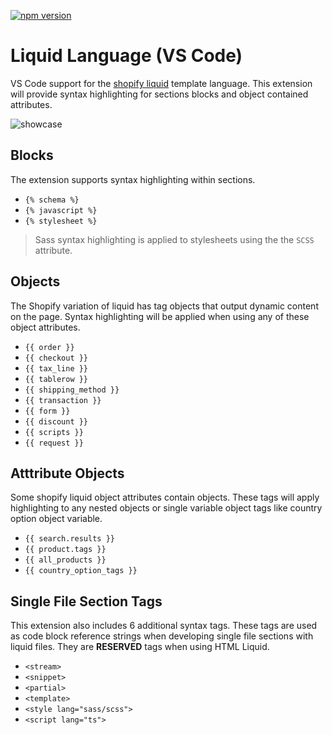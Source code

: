 [![npm version](https://img.shields.io/badge/vscode-install-blue.svg)](https://marketplace.visualstudio.com/items?itemName=sissel.shopify-liquid)

# Liquid Language (VS Code)

VS Code support for the [shopify liquid](https://shopify.github.io/liquid/) template language. This extension will provide syntax highlighting for sections blocks and object contained attributes.

![showcase](https://github.com/panoply/vscode-shopify-liquid/blob/master/images/showcase.gif?raw=true)

## Blocks
The extension supports syntax highlighting within sections.

- `{% schema %}`
- `{% javascript %}`
- `{% stylesheet %}`

> Sass syntax highlighting is applied to stylesheets using the the `SCSS` attribute.

## Objects

The Shopify variation of liquid has tag objects that output dynamic content on the page. Syntax highlighting will be applied when using any of these object attributes.

- `{{ order }}`
- `{{ checkout }}`
- `{{ tax_line }}`
- `{{ tablerow }}`
- `{{ shipping_method }}`
- `{{ transaction }}`
- `{{ form }}`
- `{{ discount }}`
- `{{ scripts }}`
- `{{ request }}`

## Atttribute Objects

Some shopify liquid object attributes contain objects. These tags will apply highlighting to any nested objects or single variable object tags like country option object variable.

- `{{ search.results }}`
- `{{ product.tags }}`
- `{{ all_products }}`
- `{{ country_option_tags }}`

## Single File Section Tags

This extension also includes 6 additional syntax tags. These tags are used as code block reference strings when developing single file sections with liquid files. They are **RESERVED** tags when using HTML Liquid.

- `<stream>`
- `<snippet>`
- `<partial>`
- `<template>`
- `<style lang="sass/scss">`
- `<script lang="ts">`
